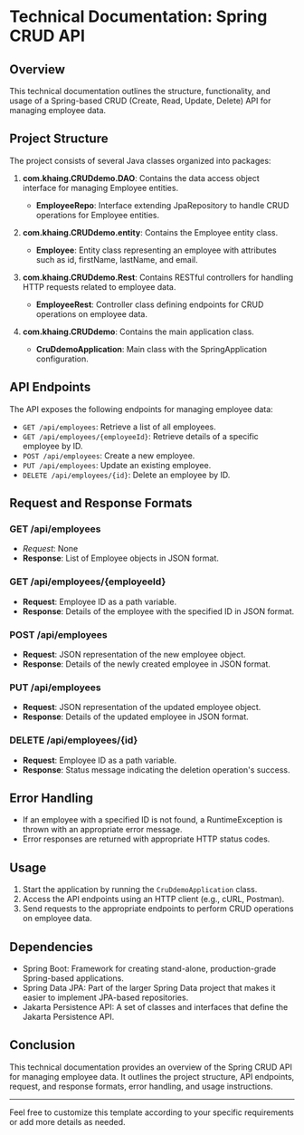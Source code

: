 # Technical Documentation: Spring CRUD API
## Overview
This technical documentation outlines the structure, functionality, and usage of a Spring-based CRUD (Create, Read, Update, Delete) API for managing employee data.

## Project Structure

The project consists of several Java classes organized into packages:

1. **com.khaing.CRUDdemo.DAO**: Contains the data access object interface for managing Employee entities.
   
   - **EmployeeRepo**: Interface extending JpaRepository to handle CRUD operations for Employee entities.

2. **com.khaing.CRUDdemo.entity**: Contains the Employee entity class.

   - **Employee**: Entity class representing an employee with attributes such as id, firstName, lastName, and email.

3. **com.khaing.CRUDdemo.Rest**: Contains RESTful controllers for handling HTTP requests related to employee data.

   - **EmployeeRest**: Controller class defining endpoints for CRUD operations on employee data.

4. **com.khaing.CRUDdemo**: Contains the main application class.

   - **CruDdemoApplication**: Main class with the SpringApplication configuration.

## API Endpoints

The API exposes the following endpoints for managing employee data:

- `GET /api/employees`: Retrieve a list of all employees.
- `GET /api/employees/{employeeId}`: Retrieve details of a specific employee by ID.
- `POST /api/employees`: Create a new employee.
- `PUT /api/employees`: Update an existing employee.
- `DELETE /api/employees/{id}`: Delete an employee by ID.

## Request and Response Formats

### GET /api/employees

- *Request*: None
- **Response**: List of Employee objects in JSON format.

### GET /api/employees/{employeeId}

- **Request**: Employee ID as a path variable.
- **Response**: Details of the employee with the specified ID in JSON format.

### POST /api/employees

- **Request**: JSON representation of the new employee object.
- **Response**: Details of the newly created employee in JSON format.

### PUT /api/employees

- **Request**: JSON representation of the updated employee object.
- **Response**: Details of the updated employee in JSON format.

### DELETE /api/employees/{id}

- **Request**: Employee ID as a path variable.
- **Response**: Status message indicating the deletion operation's success.

## Error Handling

- If an employee with a specified ID is not found, a RuntimeException is thrown with an appropriate error message.
- Error responses are returned with appropriate HTTP status codes.

## Usage

1. Start the application by running the `CruDdemoApplication` class.
2. Access the API endpoints using an HTTP client (e.g., cURL, Postman).
3. Send requests to the appropriate endpoints to perform CRUD operations on employee data.

## Dependencies

- Spring Boot: Framework for creating stand-alone, production-grade Spring-based applications.
- Spring Data JPA: Part of the larger Spring Data project that makes it easier to implement JPA-based repositories.
- Jakarta Persistence API: A set of classes and interfaces that define the Jakarta Persistence API.
  
## Conclusion

This technical documentation provides an overview of the Spring CRUD API for managing employee data. It outlines the project structure, API endpoints, request, and response formats, error handling, and usage instructions.

---

Feel free to customize this template according to your specific requirements or add more details as needed.
